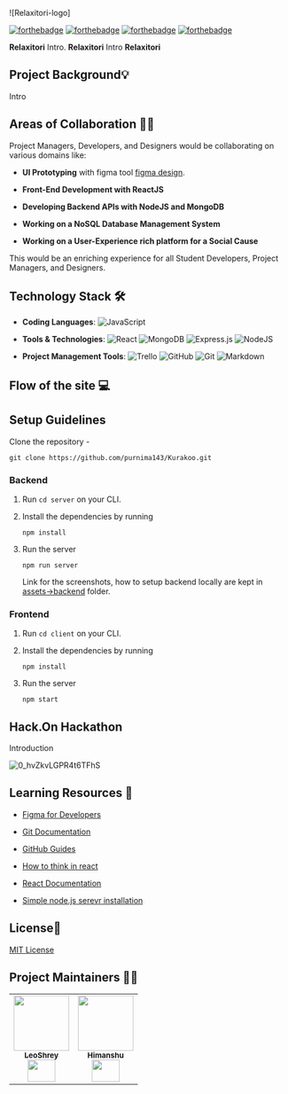 ![Relaxitori-logo]

[![forthebadge](https://forthebadge.com/images/badges/open-source.svg)](https://forthebadge.com)
[![forthebadge](https://forthebadge.com/images/badges/built-with-love.svg)](https://forthebadge.com)
[![forthebadge](https://forthebadge.com/images/badges/built-by-developers.svg)](https://forthebadge.com)
[![forthebadge](https://forthebadge.com/images/badges/makes-people-smile.svg)](https://forthebadge.com)

**Relaxitori** Intro. **Relaxitori** Intro **Relaxitori**


## Project Background💡

Intro

## Areas of Collaboration 👨‍🏭

Project Managers, Developers, and Designers would be collaborating on various domains like:

-   **UI Prototyping** with figma tool [figma design](https://www.figma.com/file/1gYZlafa8bUZu61ji10unF/Kurakoo?node-id=0%3A1).
    
-   **Front-End Development with ReactJS**
    
-   **Developing Backend APIs with NodeJS and MongoDB**
    
-   **Working on a NoSQL Database Management System**
    
-   **Working on a User-Experience rich platform for a Social Cause**
    

This would be an enriching experience for all Student Developers, Project Managers, and Designers.


## Technology Stack 🛠️

- **Coding Languages**: <img alt="JavaScript" src="https://img.shields.io/badge/javascript%20-%23323330.svg?&style=for-the-badge&logo=javascript&logoColor=%23F7DF1E"/>

- **Tools & Technologies**: <img alt="React" src="https://img.shields.io/badge/react%20-%2320232a.svg?&style=for-the-badge&logo=react&logoColor=%2361DAFB"/> <img alt="MongoDB" src ="https://img.shields.io/badge/MongoDB-%234ea94b.svg?&style=for-the-badge&logo=mongodb&logoColor=white"/> <img alt="Express.js" src="https://img.shields.io/badge/express.js%20-%23404d59.svg?&style=for-the-badge"/> <img alt="NodeJS" src="https://img.shields.io/badge/node.js%20-%2343853D.svg?&style=for-the-badge&logo=node.js&logoColor=white"/>


- **Project Management Tools**: <img alt="Trello" src="https://img.shields.io/badge/Trello%20-%23026AA7.svg?&style=for-the-badge&logo=Trello&logoColor=white"/> <img alt="GitHub" src="https://img.shields.io/badge/github%20-%23121011.svg?&style=for-the-badge&logo=github&logoColor=white"/> <img alt="Git" src="https://img.shields.io/badge/git%20-%23F05033.svg?&style=for-the-badge&logo=git&logoColor=white"/> <img alt="Markdown" src="https://img.shields.io/badge/markdown-%23000000.svg?&style=for-the-badge&logo=markdown&logoColor=white"/>


## Flow of the site :computer:




## Setup Guidelines
Clone the repository -
```
git clone https://github.com/purnima143/Kurakoo.git
```

### Backend

1. Run `cd server` on your CLI.

2. Install the dependencies by running
    ```
    npm install
    ```

3. Run the server
    ```
    npm run server
    ```

    Link for the screenshots, how to setup backend locally are kept in
    [assets->backend](assets/backend) folder.

### Frontend

1. Run `cd client` on your CLI.

2. Install the dependencies by running
    ```
    npm install
    ```

3. Run the server
    ```
    npm start
    ```

    

## Hack.On Hackathon
Introduction

![0_hvZkvLGPR4t6TFhS](https://user-images.githubusercontent.com/57852378/108583937-3ef2fb00-7363-11eb-9239-a274fbe00bdd.png)


## Learning Resources 🧰


- [Figma for Developers](https://www.youtube.com/playlist?list=PL7e8VJ_ZN6epq-oiYOufiuPI-fpDC2Mby)
- [Git Documentation](https://git-scm.com/docs)
- [GitHub Guides](https://guides.github.com/)
- [How to think in react](https://www.youtube.com/watch?v=YJPSR9dEQV8&t=17s)
- [React Documentation](https://reactjs.org/docs/getting-started.html)
    
- [Simple node.js serevr installation ](https://frontendmasters.com/courses/api-design-nodejs/using-the-mongo-with-node/)

## License📜

[MIT License](https://github.com/purnima143/Kurakoo/blob/master/LICENSE)



## Project Maintainers 👨‍💻
<table>
<tr>
    <td align="center"><a href="https://www.linkedin.com/in/maw1a/"><img src="#" width="100px;" alt=""/><br /><sub><b>LeoShrey</b></sub></a><br /><a href="https://github.com/maw1a" >  <img src="#"  width="50" height="40"/>
</a> </td>
    <td align="center"><a href="https://www.linkedin.com/in/ir2010/"><img src="" width="100px;" alt=""/><br /><sub><b>Himanshu</b></sub></a><br /><a href="https://github.com/ir2010" >  <img src="#"  width="50" height="40"/>
</a></td>
   

  </tr>
</table>



